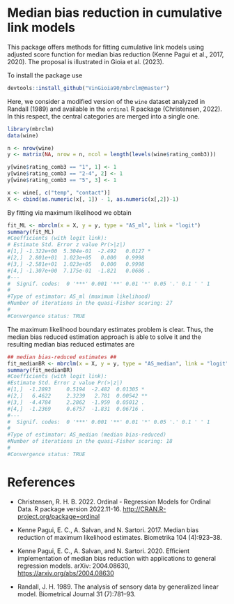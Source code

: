 # Median bias reduction in cumulative link models 
This package offers methods for fitting cumulative link models using adjusted score function for median bias reduction (Kenne Pagui et al., 2017, 2020). The proposal is illustrated in Gioia et al. (2023). 

To install the package use 
``` r
devtools::install_github("VinGioia90/mbrclm@master")
```

Here, we consider a modified version of the `wine` dataset analyzed in Randall (1989) and available in the `ordinal` R package (Christensen, 2022). In this respect, the central categories are merged into a single one. 

``` r
library(mbrclm)
data(wine)

n <- nrow(wine)
y <- matrix(NA, nrow = n, ncol = length(levels(wine$rating_comb3)))

y[wine$rating_comb3 == "1", 1] <- 1
y[wine$rating_comb3 == "2-4", 2] <- 1
y[wine$rating_comb3 == "5", 3] <- 1

x <- wine[, c("temp", "contact")]
X <- cbind(as.numeric(x[, 1]) - 1, as.numeric(x[,2])-1)
```

By fitting via maximum likelihood we obtain 
``` r
fit_ML <- mbrclm(x = X, y = y, type = "AS_ml", link = "logit")
summary(fit_ML)
#Coefficients (with logit link):
# Estimate Std. Error z value Pr(>|z|)
#[1,] -1.322e+00  5.304e-01  -2.492   0.0127 *
#[2,]  2.801e+01  1.023e+05   0.000   0.9998
#[3,] -2.581e+01  1.023e+05   0.000   0.9998
#[4,] -1.307e+00  7.175e-01  -1.821   0.0686 .
#---
#  Signif. codes:  0 '***' 0.001 '**' 0.01 '*' 0.05 '.' 0.1 ' ' 1
#
#Type of estimator: AS_ml (maximum likelihood)
#Number of iterations in the quasi-Fisher scoring: 27
#
#Convergence status: TRUE
```
The maximum likelihood boundary estimates problem is clear. Thus, the median bias reduced estimation approach is able to solve it and the resulting median bias reduced estimates are
``` r
## median bias-reduced estimates ##
fit_medianBR <- mbrclm(x = X, y = y, type = "AS_median", link = "logit")
summary(fit_medianBR)
#Coefficients (with logit link):
#Estimate Std. Error z value Pr(>|z|)
#[1,]  -1.2893     0.5194  -2.482  0.01305 *
#[2,]   6.4622     2.3239   2.781  0.00542 **
#[3,]  -4.4784     2.2862  -1.959  0.05012 .
#[4,]  -1.2369     0.6757  -1.831  0.06716 .
#---
#  Signif. codes:  0 '***' 0.001 '**' 0.01 '*' 0.05 '.' 0.1 ' ' 1
#
#Type of estimator: AS_median (median bias-reduced)
#Number of iterations in the quasi-Fisher scoring: 18
#
#Convergence status: TRUE
```


# References

- Christensen, R. H. B. 2022. Ordinal - Regression Models for Ordinal Data. R package version 2022.11-16. http://CRAN.R-project.org/package=ordinal

- Kenne Pagui, E. C., A. Salvan, and N. Sartori. 2017. Median bias reduction of maximum likelihood estimates. Biometrika 104 (4):923–38.

- Kenne Pagui, E. C., A. Salvan, and N. Sartori. 2020. Efficient implementation of median bias reduction with applications to general regression models. arXiv: 2004.08630, https://arxiv.org/abs/2004.08630

- Randall, J. H. 1989. The analysis of sensory data by generalized linear model. Biometrical Journal 31 (7):781–93. 

